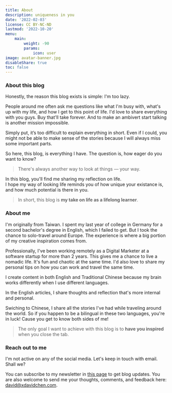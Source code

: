 ```yaml
---
title: About
description: uniqueness in you
date: '2022-02-03'
license: CC BY-NC-ND
lastmod: '2022-10-20'
menu:
    main: 
        weight: -90
        params:
            icon: user
image: avatar-banner.jpg
disableShare: true
toc: false
---
```

### About this blog
Honestly, the reason this blog exists is simple: I'm too lazy.

People around me often ask me questions like what I'm busy with, what's up with my life, and how I get to this point of life. I'd love to share everything with you guys. Buy that'll take forever. And to make an ambivert start talking is another mission impossible. 

Simply put, it’s too difficult to explain everything in short. Even if I could, you might not be able to make sense of the stories because I will always miss some important parts.

So here, this blog, is everything I have. The question is, how eager do you want to know?

>There's always another way to look at things — your way.

In this blog, you'll find me sharing my reflection on life.\
I hope my way of looking life reminds you of how unique your existance is, and how much potential is there in you.

>In short, this blog is **my take on life as a lifelong learner**.

### About me
I'm originally from Taiwan. I spent my last year of college in Germany for a second bachelor's degree in English, which I failed to get. But I took the chance to solo-travel around Europe. The experience is where a big portion of my creative inspiration comes from.

Professionally, I've been working remotely as a Digital Marketer at a software startup for more than 2 years. This gives me a chance to live a nomadic life. It's fun and chaotic at the same time. I'd also love to share my personal tips on how you can work and travel the same time.

I create content in both English and Traditional Chinese because my brain works differently when I use different languages.

In the English articles, I share thoughts and reflection that's more internal and personal.

Swiching to Chinese, I share all the stories I've had while traveling around the world. So if you happen to be a bilingual in these two languages, you're in luck! Cause you get to know both sides of me!

>The only goal I want to achieve with this blog is to **have you inspired** when you close the tab.

### Reach out to me
I'm not active on any of the social media. Let's keep in touch with email. Shall we?

You can subscribe to my newsletter in [this page](https://xdavidchen.com/email/) to get blog updates. You are also welcome to send me your thoughts, comments, and feedback here: [david@xdavidchen.com](mailto:david@xdavidchen.com).